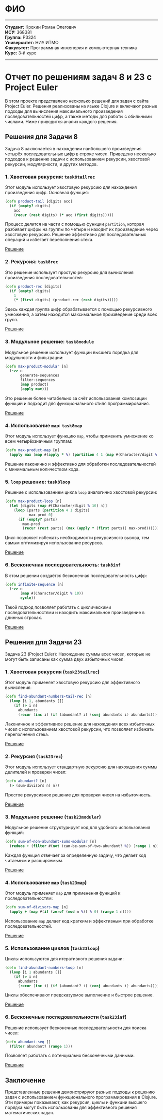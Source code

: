 
# ФИО

---

**Студент:** Крохин Роман Олегович  
**ИСУ:** 368381  
**Группа:** P3324  
**Университет:** НИУ ИТМО  
**Факультет:** Программная инженерия и компьютерная техника  
**Курс:** 3-й курс  

---

# Отчет по решениям задач 8 и 23 с Project Euler

В этом проекте представлено несколько решений для задач с сайта Project Euler. Решения реализованы на языке Clojure и включают разные подходы для вычисления максимального произведения последовательностей цифр, а также методы для работы с обильными числами. Ниже приводится анализ каждого решения.

## Решения для Задачи 8

Задача 8 заключается в нахождении наибольшего произведения четырёх последовательных цифр в строке чисел. Приведено несколько подходов к решению задачи с использованием рекурсии, хвостовой рекурсии, модулярности, и других методов.

### 1. Хвостовая рекурсия: `task8tailrec`
Этот модуль использует хвостовую рекурсию для нахождения произведения цифр. Основная функция:
```clojure
(defn product-tail [digits acc]
  (if (empty? digits)
    acc
    (recur (rest digits) (* acc (first digits)))))
```
Процесс делится на части с помощью функции `partition`, которая разбивает цифры на группы по четыре и находит их произведение через хвостовую рекурсию. Решение эффективно для последовательных операций и избегает переполнения стека.

[Решение](./task8-23/src/task8-23/task8tailrec.clj)

### 2. Рекурсия: `task8rec`
Это решение использует простую рекурсию для вычисления произведения последовательностей:
```clojure
(defn product-rec [digits]
  (if (empty? digits)
    1
    (* (first digits) (product-rec (rest digits)))))
```
Здесь каждая группа цифр обрабатывается с помощью рекурсивного умножения, а затем находится максимальное произведение среди всех групп.

[Решение](./task8-23/src/task8-23/task8rec.clj)

### 3. Модульное решение: `task8module`
Модульное решение использует функции высшего порядка для модульности и фильтрации:
```clojure
(defn max-product-modular [n]
  (->> n
       generate-sequences
       filter-sequences
       (map product)
       (apply max)))
```
Это решение более читабельно за счёт использования композиции функций и подходит для функционального стиля программирования.

[Решение](./task8-23/src/task8-23/task8module.clj)

### 4. Использование `map`: `task8map`
Этот модуль использует функцию `map`, чтобы применить умножение ко всем четырёхзначным группам:
```clojure
(defn max-product-map [n]
  (apply max (map #(apply * %) (partition 4 1 (map #(Character/digit % 10) n)))))
```
Решение лаконично и эффективно для обработки последовательностей с минимальным количеством кода.

### 5. `loop` решение: `task8loop`
Решение с использованием цикла `loop` аналогично хвостовой рекурсии:
```clojure
(defn max-product-loop [n]
  (let [digits (map #(Character/digit % 10) n)]
    (loop [parts (partition 4 1 digits)
           max-prod 0]
      (if (empty? parts)
        max-prod
        (recur (rest parts) (max (apply * (first parts)) max-prod))))))
```
Цикл позволяет избежать необходимости рекурсивного вызова, тем самым оптимизируя использование ресурсов.

[Решение](./task8-23/src/task8-23/task8loop.clj)

### 6. Бесконечная последовательность: `task8inf`
В этом решении создаётся бесконечная последовательность цифр:
```clojure
(defn infinite-sequence [n]
  (->> n
       (map #(Character/digit % 10))
       cycle))
```
Такой подход позволяет работать с циклическими последовательностями и находить максимальное произведение в длинных строках.

[Решение](./task8-23/src/task8-23/task8inf.clj)

## Решения для Задачи 23

Задача 23 (Project Euler): Нахождение суммы всех чисел, которые не могут быть записаны как сумма двух избыточных чисел.

### 1. **Хвостовая рекурсия (`task23tailrec`)**
Этот модуль применяет хвостовую рекурсию для эффективного вычисления:

```clojure
(defn find-abundant-numbers-tail-rec [n]
  (loop [i 1, abundants []]
    (if (> i n)
      abundants
      (recur (inc i) (if (abundant? i) (conj abundants i) abundants)))))
```

Лаконичное и эффективное решение для нахождения всех избыточных чисел с использованием хвостовой рекурсии, что позволяет избежать переполнения стека.

[Решение](./task8-23/src/task8-23/task23tailrec.clj)

### 2. **Рекурсия (`task23rec`)**
Этот модуль использует стандартную рекурсию для нахождения суммы делителей и проверки чисел:

```clojure
(defn abundant? [n]
  (> (sum-divisors n) n))
```

Простое рекурсивное решение для проверки чисел на избыточность.

[Решение](./task8-23/src/task8-23/task23rec.clj)

### 3. **Модульное решение (`task23modular`)**
Модульное решение структурирует код для удобного использования функций:

```clojure
(defn sum-of-non-abundant-sums-modular [n]
  (reduce + (filter #(not (can-be-sum-of-two-abundant? %)) (range 1 n))))
```

Каждая функция отвечает за определенную задачу, что делает код читаемым и расширяемым.

[Решение](./task8-23/src/task8-23/task23modular.clj)

### 4. **Использование `map` (`task23map`)**
Этот модуль применяет `map` для применения функций к последовательностям:

```clojure
(defn sum-of-divisors-map [n]
  (apply + (map #(if (zero? (mod n %)) % 0) (range 1 n))))
```

Использование `map` делает код кратким и эффективным при обработке последовательностей.

[Решение](./task8-23/src/task8-23/task23map.clj)

### 5. **Использование циклов (`task23loop`)**
Циклы используются для итеративного решения задачи:

```clojure
(defn find-abundant-numbers-loop [n]
  (loop [i 1 abundants []]
    (if (> i n)
      abundants
      (recur (inc i) (if (abundant? i) (conj abundants i) abundants)))))
```

Циклы обеспечивают предсказуемое выполнение и быстрое решение.

[Решение](./task8-23/src/task8-23/task23loop.clj)

### 6. **Бесконечные последовательности (`task23inf`)**
Решение использует бесконечные последовательности для поиска чисел:

```clojure
(defn abundant-seq []
  (filter abundant? (range 1)))
```

Позволяет работать с потенциально бесконечными данными.

[Решение](./task8-23/src/task8-23/task23inf.clj)

## Заключение

Представленные решения демонстрируют разные подходы к решению задач с использованием функционального программирования в Clojure. Эти примеры показывают, как рекурсия, циклы и функции высшего порядка могут быть использованы для эффективного решения математических задач.
